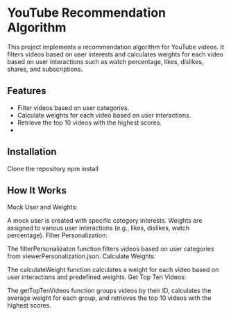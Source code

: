 # YouTube Recommendation Algorithm

This project implements a recommendation algorithm for YouTube videos. It filters videos based on user interests and calculates weights for each video based on user interactions such as watch percentage, likes, dislikes, shares, and subscriptions.

## Features

- Filter videos based on user categories.
- Calculate weights for each video based on user interactions.
- Retrieve the top 10 videos with the highest scores.
- 
## Installation
Clone the repository
npm install

## How It Works
Mock User and Weights:

A mock user is created with specific category interests.
Weights are assigned to various user interactions (e.g., likes, dislikes, watch percentage).
Filter Personalization:

The filterPersonalizaton function filters videos based on user categories from viewerPersonalization.json.
Calculate Weights:

The calculateWeight function calculates a weight for each video based on user interactions and predefined weights.
Get Top Ten Videos:

The getTopTenVideos function groups videos by their ID, calculates the average weight for each group, and retrieves the top 10 videos with the highest scores.

